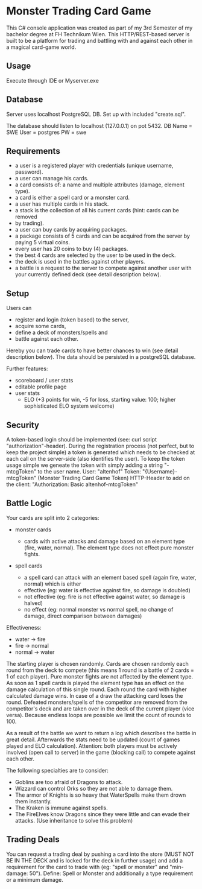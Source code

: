 # Monster Trading Card Game

This C# console application was created as part of my 3rd Semester of my bachelor degree at FH Technikum Wien.
This HTTP/REST-based server is built to be a platform for trading and battling with and against each other in a magical card-game world.


## Usage 

Execute through IDE or Myserver.exe

## Database

Server uses localhost PostgreSQL DB. Set up with included "create.sql".

The database should listen to localhost (127.0.0.1) on pot 5432.
DB Name = SWE
User = postgres
PW = swe

## Requirements 

* a user is a registered player with credentials (unique username, password).
* a user can manage his cards.
* a card consists of: a name and multiple attributes (damage, element type).
* a card is either a spell card or a monster card.
* a user has multiple cards in his stack.
* a stack is the collection of all his current cards (hint: cards can be removed
* by trading).
* a user can buy cards by acquiring packages.
* a package consists of 5 cards and can be acquired from the server by paying 5 virtual coins.
* every user has 20 coins to buy (4) packages.
* the best 4 cards are selected by the user to be used in the deck.
* the deck is used in the battles against other players.
* a battle is a request to the server to compete against another user with your currently defined deck (see detail description below).

## Setup

Users can
* register and login (token based) to the server,
* acquire some cards,
* define a deck of monsters/spells and
* battle against each other.

Hereby you can trade cards to have better chances to win (see detail description
below). The data should be persisted in a postgreSQL database.

Further features:
* scoreboard / user stats
* editable profile page
* user stats
  * ELO (+3 points for win, -5 for loss, starting value: 100; higher
sophisticated ELO system welcome)

## Security 

A token-based login should be implemented (see: curl script "authorization"-header).
During the registration process (not perfect, but to keep the project simple) a token
is generated which needs to be checked at each call on the server-side (also
identifies the user).
To keep the token usage simple we geneate the token with simply adding a string "-
mtcgToken" to the user name.
User: "altenhof" Token: "{Username}-mtcgToken" (Monster Trading Card Game Token)
HTTP-Header to add on the client: "Authorization: Basic altenhof-mtcgToken"

## Battle Logic

Your cards are split into 2 categories:

* monster cards
  * cards with active attacks and damage based on an element type (fire, water,
  normal). The element type does not effect pure monster fights.
  
* spell cards
  * a spell card can attack with an element based spell (again fire, water, normal) which is either
   * effective (eg: water is effective against fire, so damage is doubled)
   * not effective (eg: fire is not effective against water, so damage is halved)
   * no effect (eg: normal monster vs normal spell, no change of damage, direct comparison between damages)
    
Effectiveness:
* water -> fire
* fire -> normal
* normal -> water

The starting player is chosen randomly. Cards are chosen randomly each round from the
deck to compete (this means 1 round is a battle of 2 cards = 1 of each player). Pure
monster fights are not affected by the element type. As soon as 1 spell cards is
played the element type has an effect on the damage calculation of this single round.
Each round the card with higher calculated damage wins. In case of a draw the
attacking card loses the round. Defeated monsters/spells of the competitor are removed
from the competitor's deck and are taken over in the deck of the current player (vice
versa). Because endless loops are possible we limit the count of rounds to 100.

As a result of the battle we want to return a log which describes the battle in great
detail. Afterwards the stats need to be updated (count of games played and ELO
calculation). Attention: both players must be actively involved (open call to server)
in the game (blocking call) to compete against each other.

The following specialties are to consider:

* Goblins are too afraid of Dragons to attack.
* Wizzard can control Orks so they are not able to damage them.
* The armor of Knights is so heavy that WaterSpells make them drown them instantly.
* The Kraken is immune against spells.
* The FireElves know Dragons since they were little and can evade their attacks.
(Use inheritance to solve this problem)

## Trading Deals
You can request a trading deal by pushing a card into the store (MUST NOT BE IN THE
DECK and is locked for the deck in further usage) and add a requirement for the card
to trade with (eg: "spell or monster" and "min-damage: 50"). Define: Spell or Monster
and additionally a type requirement or a minimum damage.

